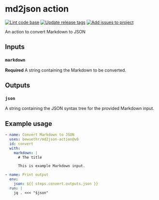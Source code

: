 # md2json action

[![Lint code base][1]][2]
[![Update release tags][3]][4]
[![Add issues to project][5]][6]

[1]: <https://github.com/bewuethr/md2json-action/actions/workflows/lint.yml/badge.svg>
[2]: <https://github.com/bewuethr/md2json-action/actions/workflows/lint.yml>
[3]: <https://github.com/bewuethr/md2json-action/actions/workflows/releasetracker.yml/badge.svg>
[4]: <https://github.com/bewuethr/md2json-action/actions/workflows/releasetracker.yml>
[5]: <https://github.com/bewuethr/md2json-action/actions/workflows/addtoproject.yml/badge.svg>
[6]: <https://github.com/bewuethr/md2json-action/actions/workflows/addtoproject.yml>

An action to convert Markdown to JSON

## Inputs

### `markdown`

**Required** A string containing the Markdown to be converted.

## Outputs

### `json`

A string containing the JSON syntax tree for the provided Markdown input.

## Example usage

```yaml
- name: Convert Markdown to JSON
  uses: bewuethr/md2json-action@v0
  id: convert
  with:
    markdown: |
      # The title

      This is example Markdown input.

- name: Print output
  env:
    json: ${{ steps.convert.outputs.json }}
  run: |
    jq . <<< "$json"
```
